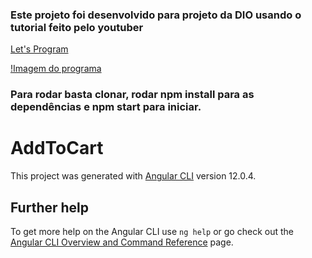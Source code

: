 ### Este projeto foi desenvolvido para projeto da DIO usando o tutorial feito pelo youtuber 
[Let's Program](https://www.youtube.com/watch?v=855KrFfF9-w)

[!Imagem do programa](https://github.com/AlexandreNoguez/only-assets/blob/main/AngularCart.png?raw=true)

### Para rodar basta clonar, rodar npm install para as dependências e npm start para iniciar.

# AddToCart

This project was generated with [Angular CLI](https://github.com/angular/angular-cli) version 12.0.4.

## Further help

To get more help on the Angular CLI use `ng help` or go check out the [Angular CLI Overview and Command Reference](https://angular.io/cli) page.
